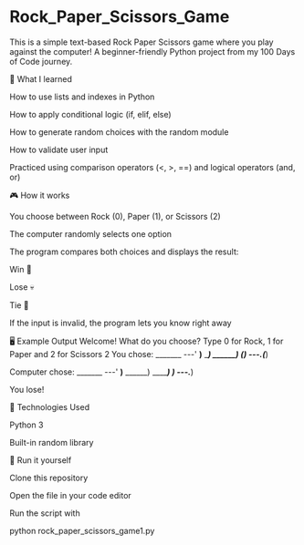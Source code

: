 # Rock_Paper_Scissors_Game
This is a simple text-based Rock Paper Scissors game where you play against the computer!
A beginner-friendly Python project from my 100 Days of Code journey.

🧠 What I learned

How to use lists and indexes in Python

How to apply conditional logic (if, elif, else)

How to generate random choices with the random module

How to validate user input

Practiced using comparison operators (<, >, ==) and logical operators (and, or)

🎮 How it works

You choose between Rock (0), Paper (1), or Scissors (2)

The computer randomly selects one option

The program compares both choices and displays the result:

Win 🎉

Lose 💀

Tie 🤝

If the input is invalid, the program lets you know right away

🖥️ Example Output
Welcome!
What do you choose? Type 0 for Rock, 1 for Paper and 2 for Scissors 2
You chose:
    _______
---'   ____)____
          ______)
       __________)
      (____)
---.__(___)

Computer chose:
    _______
---'   ____)____
          ______)
          _______)
         _______)
---.__________)

You lose!

🧩 Technologies Used

Python 3

Built-in random library

🚀 Run it yourself

Clone this repository

Open the file in your code editor

Run the script with

python rock_paper_scissors_game1.py
